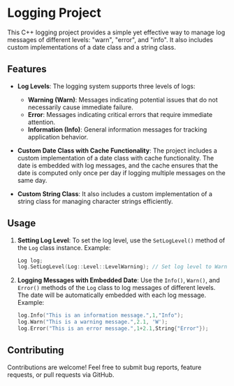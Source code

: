 # Logging Project

This C++ logging project provides a simple yet effective way to manage log messages of different levels: "warn", "error", and "info". It also includes custom implementations of a date class and a string class.

## Features

- **Log Levels**: The logging system supports three levels of logs:
  - **Warning (Warn)**: Messages indicating potential issues that do not necessarily cause immediate failure.
  - **Error**: Messages indicating critical errors that require immediate attention.
  - **Information (Info)**: General information messages for tracking application behavior.

- **Custom Date Class with Cache Functionality**: The project includes a custom implementation of a date class with cache functionality. The date is embedded with log messages, and the cache ensures that the date is computed only once per day if logging multiple messages on the same day.

- **Custom String Class**: It also includes a custom implementation of a string class for managing character strings efficiently.

## Usage

1. **Setting Log Level**: To set the log level, use the `SetLogLevel()` method of the `Log` class instance. Example:
    ```cpp
    Log log;
    log.SetLogLevel(Log::Level::LevelWarning); // Set log level to Warning
    ```

2. **Logging Messages with Embedded Date**: Use the `Info()`, `Warn()`, and `Error()` methods of the `Log` class to log messages of different levels. The date will be automatically embedded with each log message. Example:
    ```cpp
    log.Info("This is an information message.",1,"Info");
    log.Warn("This is a warning message.",2.1, 'W');
    log.Error("This is an error message.",1+2.1,String{"Error"});
    ```

## Contributing

Contributions are welcome! Feel free to submit bug reports, feature requests, or pull requests via GitHub.

